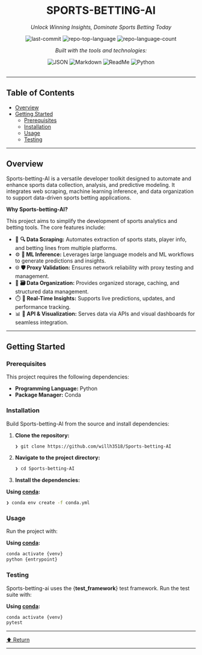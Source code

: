 <div id="top">

<!-- HEADER STYLE: CLASSIC -->
<div align="center">


# SPORTS-BETTING-AI

<em>Unlock Winning Insights, Dominate Sports Betting Today</em>

<!-- BADGES -->
<img src="https://img.shields.io/github/last-commit/willh3518/Sports-betting-AI?style=flat&logo=git&logoColor=white&color=0080ff" alt="last-commit">
<img src="https://img.shields.io/github/languages/top/willh3518/Sports-betting-AI?style=flat&color=0080ff" alt="repo-top-language">
<img src="https://img.shields.io/github/languages/count/willh3518/Sports-betting-AI?style=flat&color=0080ff" alt="repo-language-count">

<em>Built with the tools and technologies:</em>

<img src="https://img.shields.io/badge/JSON-000000.svg?style=flat&logo=JSON&logoColor=white" alt="JSON">
<img src="https://img.shields.io/badge/Markdown-000000.svg?style=flat&logo=Markdown&logoColor=white" alt="Markdown">
<img src="https://img.shields.io/badge/ReadMe-018EF5.svg?style=flat&logo=ReadMe&logoColor=white" alt="ReadMe">
<img src="https://img.shields.io/badge/Python-3776AB.svg?style=flat&logo=Python&logoColor=white" alt="Python">

</div>
<br>

---

## Table of Contents

- [Overview](#overview)
- [Getting Started](#getting-started)
    - [Prerequisites](#prerequisites)
    - [Installation](#installation)
    - [Usage](#usage)
    - [Testing](#testing)

---

## Overview

Sports-betting-AI is a versatile developer toolkit designed to automate and enhance sports data collection, analysis, and predictive modeling. It integrates web scraping, machine learning inference, and data organization to support data-driven sports betting applications.

**Why Sports-betting-AI?**

This project aims to simplify the development of sports analytics and betting tools. The core features include:

- 🧩 **🔍 Data Scraping:** Automates extraction of sports stats, player info, and betting lines from multiple platforms.
- ⚙️ **🤖 ML Inference:** Leverages large language models and ML workflows to generate predictions and insights.
- 🌐 **🛡 Proxy Validation:** Ensures network reliability with proxy testing and management.
- 📁 **🗃 Data Organization:** Provides organized storage, caching, and structured data management.
- ⏱️ **🚀 Real-Time Insights:** Supports live predictions, updates, and performance tracking.
- 📊 **🎨 API & Visualization:** Serves data via APIs and visual dashboards for seamless integration.

---

## Getting Started

### Prerequisites

This project requires the following dependencies:

- **Programming Language:** Python
- **Package Manager:** Conda

### Installation

Build Sports-betting-AI from the source and install dependencies:

1. **Clone the repository:**

    ```sh
    ❯ git clone https://github.com/willh3518/Sports-betting-AI
    ```

2. **Navigate to the project directory:**

    ```sh
    ❯ cd Sports-betting-AI
    ```

3. **Install the dependencies:**

**Using [conda](https://docs.conda.io/):**

```sh
❯ conda env create -f conda.yml
```

### Usage

Run the project with:

**Using [conda](https://docs.conda.io/):**

```sh
conda activate {venv}
python {entrypoint}
```

### Testing

Sports-betting-ai uses the {__test_framework__} test framework. Run the test suite with:

**Using [conda](https://docs.conda.io/):**

```sh
conda activate {venv}
pytest
```

---

<div align="left"><a href="#top">⬆ Return</a></div>

---
